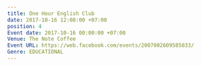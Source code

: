 ```yaml
---
title: One Hour English Club
date: 2017-10-16 12:08:00 +07:00
position: 4
Event date: 2017-10-16 00:00:00 +07:00
Venue: The Note Coffee
Event URL: https://web.facebook.com/events/2007002609585033/
Genre: EDUCATIONAL
---
```



